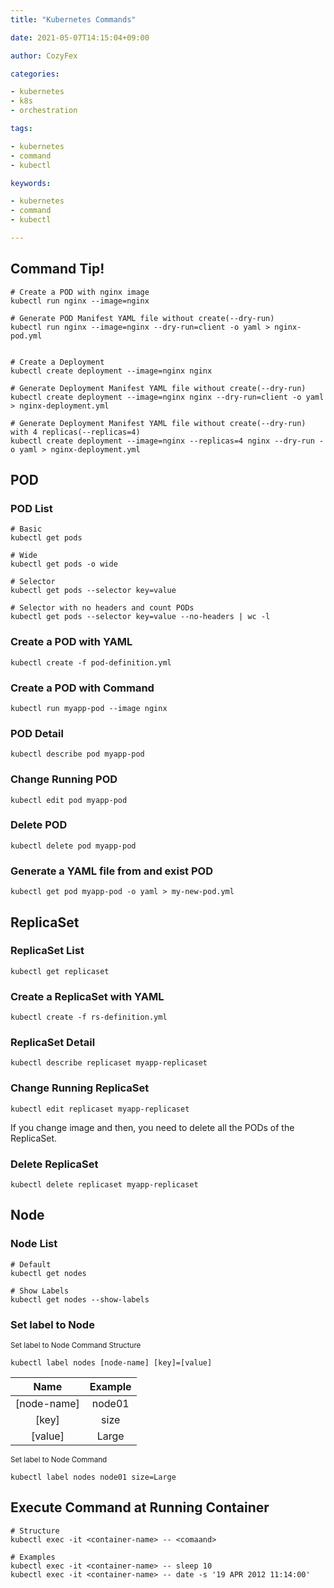 ```yaml
---
title: "Kubernetes Commands"

date: 2021-05-07T14:15:04+09:00

author: CozyFex

categories:

- kubernetes
- k8s
- orchestration

tags:

- kubernetes
- command
- kubectl

keywords:

- kubernetes
- command
- kubectl

---
```


## Command Tip!

```shell
# Create a POD with nginx image
kubectl run nginx --image=nginx

# Generate POD Manifest YAML file without create(--dry-run)
kubectl run nginx --image=nginx --dry-run=client -o yaml > nginx-pod.yml


# Create a Deployment
kubectl create deployment --image=nginx nginx

# Generate Deployment Manifest YAML file without create(--dry-run)
kubectl create deployment --image=nginx nginx --dry-run=client -o yaml > nginx-deployment.yml

# Generate Deployment Manifest YAML file without create(--dry-run) with 4 replicas(--replicas=4)
kubectl create deployment --image=nginx --replicas=4 nginx --dry-run -o yaml > nginx-deployment.yml
```

## POD

### POD List

```shell
# Basic
kubectl get pods

# Wide
kubectl get pods -o wide

# Selector
kubectl get pods --selector key=value

# Selector with no headers and count PODs
kubectl get pods --selector key=value --no-headers | wc -l
```

### Create a POD with YAML

```shell
kubectl create -f pod-definition.yml
```

### Create a POD with Command

```shell
kubectl run myapp-pod --image nginx
```

### POD Detail

```shell
kubectl describe pod myapp-pod
```

### Change Running POD

```shell
kubectl edit pod myapp-pod
```

### Delete POD

```shell
kubectl delete pod myapp-pod
```

### Generate a YAML file from and exist POD

```shell
kubectl get pod myapp-pod -o yaml > my-new-pod.yml
```

## ReplicaSet

### ReplicaSet List

```shell
kubectl get replicaset
```

### Create a ReplicaSet with YAML

```shell
kubectl create -f rs-definition.yml
```

### ReplicaSet Detail

```shell
kubectl describe replicaset myapp-replicaset
```

### Change Running ReplicaSet

```shell
kubectl edit replicaset myapp-replicaset
```

If you change image and then, you need to delete all the PODs of the ReplicaSet.

### Delete ReplicaSet

```shell
kubectl delete replicaset myapp-replicaset
```

## Node

### Node List

```shell
# Default
kubectl get nodes

# Show Labels
kubectl get nodes --show-labels
```

### Set label to Node

<sub>Set label to Node Command Structure</sub>

```shell
kubectl label nodes [node-name] [key]=[value]
```

| Name | Example |  
|:-:|:-:|  
| [node-name] | node01 |  
| [key] | size |  
| [value] | Large |

<sub>Set label to Node Command</sub>

```shell
kubectl label nodes node01 size=Large
```

## Execute Command at Running Container

```shell
# Structure
kubectl exec -it <container-name> -- <comaand>

# Examples
kubectl exec -it <container-name> -- sleep 10
kubectl exec -it <container-name> -- date -s '19 APR 2012 11:14:00'
```



